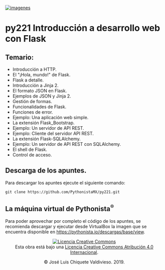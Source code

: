 [![imagenes](imagenes/pythonista.png)](https://pythonista.mx)

# py221 Introducción a desarrollo web con Flask

## Temario:

* Introducción a HTTP.
* El "¡Hola, mundo!" de Flask.
* Flask a detalle.
* Introducción a Jinja 2.
* El formato JSON en Flask.
* Ejemplos de JSON y Jinja 2.
* Gestión de formas.
* Funcionalidades de Flask.
* Funciones de error.
* Ejemplo: Una aplicación web simple.
* La extensión Flask_Bootstrap.
* Ejemplo: Un servidor de API REST.
* Ejemplo: Cliente del servidor API REST.
* La extensión Flask-SQLAlchemy.
* Ejemplo: Un servidor de API REST con SQLAlchemy.
* El shell de Flask.
* Control de acceso.

## Descarga de los apuntes.

Para descargar los apuntes ejecute el siguiente comando:
```
git clone https://github.com/PythonistaMX/py221.git
```

## La máquina virtual de Pythonista<sup>®</sup>

Para poder aprovechar por completo el código de los apuntes, se recomienda descargar y ejecutar desde VirtualBox la imagen que se encuentra disponible en https://pythonista.io/descargas/base/view.


<p style="text-align: center"><a rel="license" href="http://creativecommons.org/licenses/by/4.0/"><img alt="Licencia Creative Commons" style="border-width:0" src="https://i.creativecommons.org/l/by/4.0/80x15.png" /></a><br />Esta obra está bajo una <a rel="license" href="http://creativecommons.org/licenses/by/4.0/">Licencia Creative Commons Atribución 4.0 Internacional</a>.</p>
<p style="text-align: center">&copy; José Luis Chiquete Valdivieso. 2019.</p>
